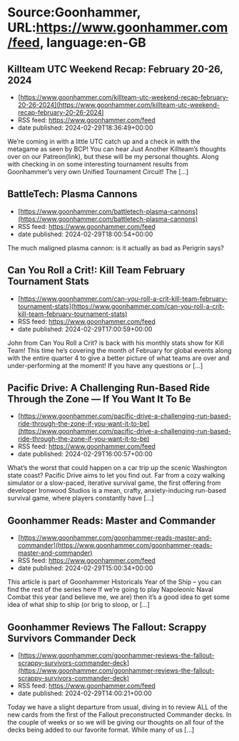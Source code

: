 # Source:Goonhammer, URL:https://www.goonhammer.com/feed, language:en-GB

## Killteam UTC Weekend Recap: February 20-26, 2024
 - [https://www.goonhammer.com/killteam-utc-weekend-recap-february-20-26-2024](https://www.goonhammer.com/killteam-utc-weekend-recap-february-20-26-2024)
 - RSS feed: https://www.goonhammer.com/feed
 - date published: 2024-02-29T18:36:49+00:00

We’re coming in with a little UTC catch up and a check in with the metagame as seen by BCP! You can hear Just Another Killteam’s thoughts over on our Patreon(link), but these will be my personal thoughts. Along with checking in on some interesting tournament results from Goonhammer’s very own Unified Tournament Circuit! The [&#8230;]

## BattleTech: Plasma Cannons
 - [https://www.goonhammer.com/battletech-plasma-cannons](https://www.goonhammer.com/battletech-plasma-cannons)
 - RSS feed: https://www.goonhammer.com/feed
 - date published: 2024-02-29T18:00:54+00:00

The much maligned plasma cannon: is it actually as bad as Perigrin says?

## Can You Roll a Crit!: Kill Team February Tournament Stats
 - [https://www.goonhammer.com/can-you-roll-a-crit-kill-team-february-tournament-stats](https://www.goonhammer.com/can-you-roll-a-crit-kill-team-february-tournament-stats)
 - RSS feed: https://www.goonhammer.com/feed
 - date published: 2024-02-29T17:00:59+00:00

John from Can You Roll a Crit? is back with his monthly stats show for Kill Team! This time he&#8217;s covering the month of February for global events along with the entire quarter 4 to give a better picture of what teams are over and under-performing at the moment! If you have any questions or [&#8230;]

## Pacific Drive: A Challenging Run-Based Ride Through the Zone — If You Want It To Be
 - [https://www.goonhammer.com/pacific-drive-a-challenging-run-based-ride-through-the-zone-if-you-want-it-to-be](https://www.goonhammer.com/pacific-drive-a-challenging-run-based-ride-through-the-zone-if-you-want-it-to-be)
 - RSS feed: https://www.goonhammer.com/feed
 - date published: 2024-02-29T16:00:57+00:00

What’s the worst that could happen on a car trip up the scenic Washington state coast? Pacific Drive aims to let you find out. Far from a cozy walking simulator or a slow-paced, iterative survival game, the first offering from developer Ironwood Studios is a mean, crafty, anxiety-inducing run-based survival game, where players constantly have [&#8230;]

## Goonhammer Reads: Master and Commander
 - [https://www.goonhammer.com/goonhammer-reads-master-and-commander](https://www.goonhammer.com/goonhammer-reads-master-and-commander)
 - RSS feed: https://www.goonhammer.com/feed
 - date published: 2024-02-29T15:00:34+00:00

This article is part of Goonhammer Historicals Year of the Ship &#8211; you can find the rest of the series here If we&#8217;re going to play Napoleonic Naval Combat this year (and believe me, we are) then it&#8217;s a good idea to get some idea of what ship to ship (or brig to sloop, or [&#8230;]

## Goonhammer Reviews The Fallout: Scrappy Survivors Commander Deck
 - [https://www.goonhammer.com/goonhammer-reviews-the-fallout-scrappy-survivors-commander-deck](https://www.goonhammer.com/goonhammer-reviews-the-fallout-scrappy-survivors-commander-deck)
 - RSS feed: https://www.goonhammer.com/feed
 - date published: 2024-02-29T14:00:21+00:00

Today we have a slight departure from usual, diving in to review ALL of the new cards from the first of the Fallout preconstructed Commander decks. In the couple of weeks or so we will be giving our thoughts on all four of the decks being added to our favorite format. While many of us [&#8230;]


